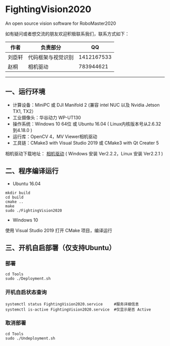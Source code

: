 # FightingVision2020
An open source vision software for RoboMaster2020

[^_^]: # (哈哈我是注释，不会在浏览器中显示)
[^_^]: # (战队还没有确定要开源，所以先注释掉)
[^_^]: # (本代码为中南大学FYT战队RoboMaster2020赛季视觉部分)

如有疑问或者想交流的朋友欢迎积极联系我们，联系方式如下：

|作者|负责部分|QQ|
|-|-|-|
|刘臣轩|代码框架与视觉识别|1412167533|
|赵桐|相机驱动|783944621|

---

## 一、运行环境
* 计算设备：MiniPC 或 DJI Manifold 2 (兼容 intel NUC 以及 Nvidia Jetson TX1, TX2）
* 工业摄像头：华谷动力 WP-UT130
* 操作系统：Windows 10 64位 或 Ubuntu 16.04 ( Linux内核版本号从2.6.32到4.18.0 )
* 运行库：OpenCV 4，MV Viewer相机驱动
* 工具链：CMake3 with Visual Studio 2019 或 CMake3 with Qt Creater 5

相机驱动下载地址：
[相机驱动](http://download.huaraytech.com/pub/sdk/) ( Windows 安装 Ver2.2.2，Linux 安装 Ver2.2.1 )

## 二、程序编译运行

* Ubuntu 16.04
```shell
mkdir build
cd build
cmake ..
make
sudo ./FightingVision2020
```

* Windows 10

使用 Visual Studio 2019 打开 CMake 项目，编译运行

## 三、开机自启部署（仅支持Ubuntu）
### 部署
```shell
cd Tools
sudo ./Deployment.sh
```
### 开机自启状态查询
```shell
systemctl status FightingVision2020.service     #服务详细信息
systemctl is-active FightingVision2020.service  #仅显示是否 Active
```

### 取消部署
```shell
cd Tools
sudo ./Undeployment.sh
```
